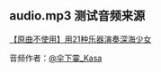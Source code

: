 ## audio.mp3 测试音频来源

[【原曲不使用】用21种乐器演奏深海少女](https://www.bilibili.com/video/BV1uk4y1A7qj)

音频作者：[@伞下霙_Kasa](https://space.bilibili.com/390266974)
